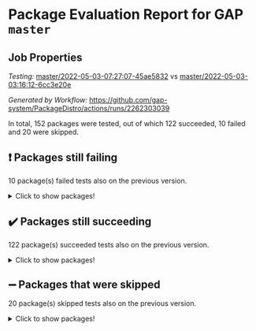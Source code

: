 # Package Evaluation Report for GAP `master`

## Job Properties

*Testing:* [master/2022-05-03-07:27:07-45ae5832](https://github.com/gap-system/PackageDistro/blob/data/reports/master/2022-05-03-07:27:07-45ae5832) vs [master/2022-05-03-03:16:12-6cc3e20e](https://github.com/gap-system/PackageDistro/blob/data/reports/master/2022-05-03-03:16:12-6cc3e20e)

*Generated by Workflow:* https://github.com/gap-system/PackageDistro/actions/runs/2262303039

In total, 152 packages were tested, out of which 122 succeeded, 10 failed and 20 were skipped.

## :exclamation: Packages still failing

10 package(s) failed tests also on the previous version.
<details><summary>Click to show packages!</summary>
- fining 1.4.1 [(failure)](https://github.com/gap-system/PackageDistro/runs/6269151778?check_suite_focus=true)
- francy 1.2.4 [(failure)](https://github.com/gap-system/PackageDistro/runs/6269152132?check_suite_focus=true)
- hap 1.39 [(failure)](https://github.com/gap-system/PackageDistro/runs/6269152742?check_suite_focus=true)
- normalizinterface 1.3.2 [(failure)](https://github.com/gap-system/PackageDistro/runs/6269154311?check_suite_focus=true)
- packagemanager 1.2 [(failure)](https://github.com/gap-system/PackageDistro/runs/6269154502?check_suite_focus=true)
- rcwa 4.6.4 [(failure)](https://github.com/gap-system/PackageDistro/runs/6269155003?check_suite_focus=true)
- recog 1.3.2 [(failure)](https://github.com/gap-system/PackageDistro/runs/6269155131?check_suite_focus=true)
- semigroups 4.0.0 [(failure)](https://github.com/gap-system/PackageDistro/runs/6269155407?check_suite_focus=true)
- transgrp 3.6.1 [(failure)](https://github.com/gap-system/PackageDistro/runs/6269156075?check_suite_focus=true)
- ugaly 4.0.2 [(failure)](https://github.com/gap-system/PackageDistro/runs/6269156119?check_suite_focus=true)
</details>

## :heavy_check_mark: Packages still succeeding

122 package(s) succeeded tests also on the previous version.
<details><summary>Click to show packages!</summary>
- ace 5.4 [(success)](https://github.com/gap-system/PackageDistro/runs/6269149924?check_suite_focus=true)
- aclib 1.3.2 [(success)](https://github.com/gap-system/PackageDistro/runs/6269149987?check_suite_focus=true)
- agt 0.2 [(success)](https://github.com/gap-system/PackageDistro/runs/6269150023?check_suite_focus=true)
- alnuth 3.2.1 [(success)](https://github.com/gap-system/PackageDistro/runs/6269150072?check_suite_focus=true)
- anupq 3.2.6 [(success)](https://github.com/gap-system/PackageDistro/runs/6269150123?check_suite_focus=true)
- atlasrep 2.1.2 [(success)](https://github.com/gap-system/PackageDistro/runs/6269150163?check_suite_focus=true)
- autodoc 2022.03.10 [(success)](https://github.com/gap-system/PackageDistro/runs/6269150202?check_suite_focus=true)
- automata 1.15 [(success)](https://github.com/gap-system/PackageDistro/runs/6269150256?check_suite_focus=true)
- automgrp 1.3.2 [(success)](https://github.com/gap-system/PackageDistro/runs/6269150338?check_suite_focus=true)
- autpgrp 1.10.2 [(success)](https://github.com/gap-system/PackageDistro/runs/6269150368?check_suite_focus=true)
- cap 2022.05-01 [(success)](https://github.com/gap-system/PackageDistro/runs/6269150399?check_suite_focus=true)
- caratinterface 2.3.3 [(success)](https://github.com/gap-system/PackageDistro/runs/6269150428?check_suite_focus=true)
- cddinterface 2020.06.24 [(success)](https://github.com/gap-system/PackageDistro/runs/6269150464?check_suite_focus=true)
- circle 1.6.5 [(success)](https://github.com/gap-system/PackageDistro/runs/6269150506?check_suite_focus=true)
- cohomolo 1.6.10 [(success)](https://github.com/gap-system/PackageDistro/runs/6269150558?check_suite_focus=true)
- congruence 1.2.4 [(success)](https://github.com/gap-system/PackageDistro/runs/6269150613?check_suite_focus=true)
- corelg 1.56 [(success)](https://github.com/gap-system/PackageDistro/runs/6269150653?check_suite_focus=true)
- crime 1.6 [(success)](https://github.com/gap-system/PackageDistro/runs/6269150710?check_suite_focus=true)
- crisp 1.4.5 [(success)](https://github.com/gap-system/PackageDistro/runs/6269150761?check_suite_focus=true)
- crypting 0.10 [(success)](https://github.com/gap-system/PackageDistro/runs/6269150821?check_suite_focus=true)
- cryst 4.1.24 [(success)](https://github.com/gap-system/PackageDistro/runs/6269150888?check_suite_focus=true)
- crystcat 1.1.9 [(success)](https://github.com/gap-system/PackageDistro/runs/6269150941?check_suite_focus=true)
- ctbllib 1.3.4 [(success)](https://github.com/gap-system/PackageDistro/runs/6269150997?check_suite_focus=true)
- cubefree 1.19 [(success)](https://github.com/gap-system/PackageDistro/runs/6269151056?check_suite_focus=true)
- curlinterface 2.2.2 [(success)](https://github.com/gap-system/PackageDistro/runs/6269151119?check_suite_focus=true)
- cvec 2.7.5 [(success)](https://github.com/gap-system/PackageDistro/runs/6269151161?check_suite_focus=true)
- datastructures 0.2.7 [(success)](https://github.com/gap-system/PackageDistro/runs/6269151229?check_suite_focus=true)
- deepthought 1.0.5 [(success)](https://github.com/gap-system/PackageDistro/runs/6269151272?check_suite_focus=true)
- design 1.7 [(success)](https://github.com/gap-system/PackageDistro/runs/6269151332?check_suite_focus=true)
- difsets 2.3.1 [(success)](https://github.com/gap-system/PackageDistro/runs/6269151401?check_suite_focus=true)
- digraphs 1.5.2 [(success)](https://github.com/gap-system/PackageDistro/runs/6269151445?check_suite_focus=true)
- edim 1.3.5 [(success)](https://github.com/gap-system/PackageDistro/runs/6269151511?check_suite_focus=true)
- example 4.3.1 [(success)](https://github.com/gap-system/PackageDistro/runs/6269151566?check_suite_focus=true)
- factint 1.6.3 [(success)](https://github.com/gap-system/PackageDistro/runs/6269151627?check_suite_focus=true)
- ferret 1.0.7 [(success)](https://github.com/gap-system/PackageDistro/runs/6269151682?check_suite_focus=true)
- fga 1.4.0 [(success)](https://github.com/gap-system/PackageDistro/runs/6269151737?check_suite_focus=true)
- float 1.0.3 [(success)](https://github.com/gap-system/PackageDistro/runs/6269151836?check_suite_focus=true)
- format 1.4.3 [(success)](https://github.com/gap-system/PackageDistro/runs/6269151874?check_suite_focus=true)
- forms 1.2.7 [(success)](https://github.com/gap-system/PackageDistro/runs/6269151934?check_suite_focus=true)
- fplsa 1.2.5 [(success)](https://github.com/gap-system/PackageDistro/runs/6269151995?check_suite_focus=true)
- fr 2.4.8 [(success)](https://github.com/gap-system/PackageDistro/runs/6269152057?check_suite_focus=true)
- fwtree 1.3 [(success)](https://github.com/gap-system/PackageDistro/runs/6269152207?check_suite_focus=true)
- gbnp 1.0.5 [(success)](https://github.com/gap-system/PackageDistro/runs/6269152270?check_suite_focus=true)
- generalizedmorphismsforcap 2022.03-03 [(success)](https://github.com/gap-system/PackageDistro/runs/6269152331?check_suite_focus=true)
- genss 1.6.6 [(success)](https://github.com/gap-system/PackageDistro/runs/6269152397?check_suite_focus=true)
- gradedringforhomalg 2022.03-01 [(success)](https://github.com/gap-system/PackageDistro/runs/6269152458?check_suite_focus=true)
- grape 4.8.5 [(success)](https://github.com/gap-system/PackageDistro/runs/6269152513?check_suite_focus=true)
- groupoids 1.69 [(success)](https://github.com/gap-system/PackageDistro/runs/6269152561?check_suite_focus=true)
- grpconst 2.6.2 [(success)](https://github.com/gap-system/PackageDistro/runs/6269152618?check_suite_focus=true)
- guarana 0.96.3 [(success)](https://github.com/gap-system/PackageDistro/runs/6269152660?check_suite_focus=true)
- guava 3.16 [(success)](https://github.com/gap-system/PackageDistro/runs/6269152703?check_suite_focus=true)
- hapcryst 0.1.14 [(success)](https://github.com/gap-system/PackageDistro/runs/6269152770?check_suite_focus=true)
- hecke 1.5.3 [(success)](https://github.com/gap-system/PackageDistro/runs/6269152807?check_suite_focus=true)
- help 3.5 [(success)](https://github.com/gap-system/PackageDistro/runs/6269152838?check_suite_focus=true)
- idrel 2.43 [(success)](https://github.com/gap-system/PackageDistro/runs/6269152880?check_suite_focus=true)
- images 1.3.1 [(success)](https://github.com/gap-system/PackageDistro/runs/6269152913?check_suite_focus=true)
- intpic 0.2.4 [(success)](https://github.com/gap-system/PackageDistro/runs/6269152949?check_suite_focus=true)
- io 4.7.2 [(success)](https://github.com/gap-system/PackageDistro/runs/6269152985?check_suite_focus=true)
- irredsol 1.4.3 [(success)](https://github.com/gap-system/PackageDistro/runs/6269153031?check_suite_focus=true)
- json 2.1.0 [(success)](https://github.com/gap-system/PackageDistro/runs/6269153074?check_suite_focus=true)
- jupyterkernel 1.4.1 [(success)](https://github.com/gap-system/PackageDistro/runs/6269153141?check_suite_focus=true)
- jupyterviz 1.5.1 [(success)](https://github.com/gap-system/PackageDistro/runs/6269153195?check_suite_focus=true)
- kan 1.34 [(success)](https://github.com/gap-system/PackageDistro/runs/6269153279?check_suite_focus=true)
- kbmag 1.5.9 [(success)](https://github.com/gap-system/PackageDistro/runs/6269153341?check_suite_focus=true)
- laguna 3.9.5 [(success)](https://github.com/gap-system/PackageDistro/runs/6269153403?check_suite_focus=true)
- liealgdb 2.2.1 [(success)](https://github.com/gap-system/PackageDistro/runs/6269153478?check_suite_focus=true)
- liepring 2.6 [(success)](https://github.com/gap-system/PackageDistro/runs/6269153515?check_suite_focus=true)
- liering 2.4.2 [(success)](https://github.com/gap-system/PackageDistro/runs/6269153566?check_suite_focus=true)
- linearalgebraforcap 2022.04-02 [(success)](https://github.com/gap-system/PackageDistro/runs/6269153634?check_suite_focus=true)
- loops 3.4.1 [(success)](https://github.com/gap-system/PackageDistro/runs/6269153670?check_suite_focus=true)
- lpres 1.0.3 [(success)](https://github.com/gap-system/PackageDistro/runs/6269153711?check_suite_focus=true)
- majoranaalgebras 1.4 [(success)](https://github.com/gap-system/PackageDistro/runs/6269153765?check_suite_focus=true)
- mapclass 1.4.5 [(success)](https://github.com/gap-system/PackageDistro/runs/6269153817?check_suite_focus=true)
- matgrp 0.64 [(success)](https://github.com/gap-system/PackageDistro/runs/6269153935?check_suite_focus=true)
- modisom 2.5.2 [(success)](https://github.com/gap-system/PackageDistro/runs/6269153983?check_suite_focus=true)
- modulepresentationsforcap 2022.03-02 [(success)](https://github.com/gap-system/PackageDistro/runs/6269154039?check_suite_focus=true)
- monoidalcategories 2022.05-01 [(success)](https://github.com/gap-system/PackageDistro/runs/6269154089?check_suite_focus=true)
- nconvex 2020.11-04 [(success)](https://github.com/gap-system/PackageDistro/runs/6269154143?check_suite_focus=true)
- nilmat 1.4.1 [(success)](https://github.com/gap-system/PackageDistro/runs/6269154197?check_suite_focus=true)
- nock 1.5 [(success)](https://github.com/gap-system/PackageDistro/runs/6269154264?check_suite_focus=true)
- nq 2.5.8 [(success)](https://github.com/gap-system/PackageDistro/runs/6269154361?check_suite_focus=true)
- numericalsgps 1.3.0 [(success)](https://github.com/gap-system/PackageDistro/runs/6269154390?check_suite_focus=true)
- openmath 11.5.1 [(success)](https://github.com/gap-system/PackageDistro/runs/6269154432?check_suite_focus=true)
- orb 4.8.4 [(success)](https://github.com/gap-system/PackageDistro/runs/6269154468?check_suite_focus=true)
- patternclass 2.4.2 [(success)](https://github.com/gap-system/PackageDistro/runs/6269154534?check_suite_focus=true)
- permut 2.0.4 [(success)](https://github.com/gap-system/PackageDistro/runs/6269154569?check_suite_focus=true)
- polenta 1.3.10 [(success)](https://github.com/gap-system/PackageDistro/runs/6269154606?check_suite_focus=true)
- polymaking 0.8.6 [(success)](https://github.com/gap-system/PackageDistro/runs/6269154646?check_suite_focus=true)
- primgrp 3.4.1 [(success)](https://github.com/gap-system/PackageDistro/runs/6269154689?check_suite_focus=true)
- profiling 2.5.0 [(success)](https://github.com/gap-system/PackageDistro/runs/6269154727?check_suite_focus=true)
- qpa 1.33 [(success)](https://github.com/gap-system/PackageDistro/runs/6269154809?check_suite_focus=true)
- quagroup 1.8.3 [(success)](https://github.com/gap-system/PackageDistro/runs/6269154873?check_suite_focus=true)
- radiroot 2.9 [(success)](https://github.com/gap-system/PackageDistro/runs/6269154932?check_suite_focus=true)
- rds 1.8 [(success)](https://github.com/gap-system/PackageDistro/runs/6269155065?check_suite_focus=true)
- repndecomp 1.2.1 [(success)](https://github.com/gap-system/PackageDistro/runs/6269155186?check_suite_focus=true)
- repsn 3.1.0 [(success)](https://github.com/gap-system/PackageDistro/runs/6269155244?check_suite_focus=true)
- resclasses 4.7.2 [(success)](https://github.com/gap-system/PackageDistro/runs/6269155308?check_suite_focus=true)
- scscp 2.3.1 [(success)](https://github.com/gap-system/PackageDistro/runs/6269155347?check_suite_focus=true)
- sglppow 2.2 [(success)](https://github.com/gap-system/PackageDistro/runs/6269155449?check_suite_focus=true)
- sgpviz 0.999.5 [(success)](https://github.com/gap-system/PackageDistro/runs/6269155520?check_suite_focus=true)
- simpcomp 2.1.14 [(success)](https://github.com/gap-system/PackageDistro/runs/6269155585?check_suite_focus=true)
- singular 2020.12.18 [(success)](https://github.com/gap-system/PackageDistro/runs/6269155627?check_suite_focus=true)
- sla 1.5.3 [(success)](https://github.com/gap-system/PackageDistro/runs/6269155676?check_suite_focus=true)
- smallgrp 1.5 [(success)](https://github.com/gap-system/PackageDistro/runs/6269155715?check_suite_focus=true)
- smallsemi 0.6.13 [(success)](https://github.com/gap-system/PackageDistro/runs/6269155756?check_suite_focus=true)
- sonata 2.9.4 [(success)](https://github.com/gap-system/PackageDistro/runs/6269155798?check_suite_focus=true)
- sophus 1.25 [(success)](https://github.com/gap-system/PackageDistro/runs/6269155838?check_suite_focus=true)
- spinsym 1.5.2 [(success)](https://github.com/gap-system/PackageDistro/runs/6269155870?check_suite_focus=true)
- symbcompcc 1.3.2 [(success)](https://github.com/gap-system/PackageDistro/runs/6269155912?check_suite_focus=true)
- thelma 1.3 [(success)](https://github.com/gap-system/PackageDistro/runs/6269155949?check_suite_focus=true)
- tomlib 1.2.9 [(success)](https://github.com/gap-system/PackageDistro/runs/6269155982?check_suite_focus=true)
- toric 1.9.5 [(success)](https://github.com/gap-system/PackageDistro/runs/6269156030?check_suite_focus=true)
- unipot 1.5 [(success)](https://github.com/gap-system/PackageDistro/runs/6269156178?check_suite_focus=true)
- unitlib 4.1.0 [(success)](https://github.com/gap-system/PackageDistro/runs/6269156242?check_suite_focus=true)
- utils 0.72 [(success)](https://github.com/gap-system/PackageDistro/runs/6269156336?check_suite_focus=true)
- uuid 0.7 [(success)](https://github.com/gap-system/PackageDistro/runs/6269156439?check_suite_focus=true)
- walrus 0.9991 [(success)](https://github.com/gap-system/PackageDistro/runs/6269156509?check_suite_focus=true)
- wedderga 4.10.2 [(success)](https://github.com/gap-system/PackageDistro/runs/6269156578?check_suite_focus=true)
- xmod 2.88 [(success)](https://github.com/gap-system/PackageDistro/runs/6269156663?check_suite_focus=true)
- xmodalg 1.22 [(success)](https://github.com/gap-system/PackageDistro/runs/6269156712?check_suite_focus=true)
- yangbaxter 0.10.0 [(success)](https://github.com/gap-system/PackageDistro/runs/6269156757?check_suite_focus=true)
- zeromqinterface 0.13 [(success)](https://github.com/gap-system/PackageDistro/runs/6269156810?check_suite_focus=true)
</details>

## :heavy_minus_sign: Packages that were skipped

20 package(s) skipped tests also on the previous version.
<details><summary>Click to show packages!</summary>
- 4ti2interface 2022.03-01 [(skipped)](https://github.com/gap-system/PackageDistro/runs/6269069591?check_suite_focus=true)
- browse 1.8.14 [(skipped)](https://github.com/gap-system/PackageDistro/runs/6269069591?check_suite_focus=true)
- examplesforhomalg 2022.03-01 [(skipped)](https://github.com/gap-system/PackageDistro/runs/6269069591?check_suite_focus=true)
- gapdoc 1.6.5 [(skipped)](https://github.com/gap-system/PackageDistro/runs/6269069591?check_suite_focus=true)
- gauss 2022.03-01 [(skipped)](https://github.com/gap-system/PackageDistro/runs/6269069591?check_suite_focus=true)
- gaussforhomalg 2022.03-01 [(skipped)](https://github.com/gap-system/PackageDistro/runs/6269069591?check_suite_focus=true)
- gradedmodules 2022.03-01 [(skipped)](https://github.com/gap-system/PackageDistro/runs/6269069591?check_suite_focus=true)
- homalg 2022.03-01 [(skipped)](https://github.com/gap-system/PackageDistro/runs/6269069591?check_suite_focus=true)
- homalgtocas 2022.03-01 [(skipped)](https://github.com/gap-system/PackageDistro/runs/6269069591?check_suite_focus=true)
- io_forhomalg 2022.03-01 [(skipped)](https://github.com/gap-system/PackageDistro/runs/6269069591?check_suite_focus=true)
- itc 1.5.1 [(skipped)](https://github.com/gap-system/PackageDistro/runs/6269069591?check_suite_focus=true)
- localizeringforhomalg 2022.03-01 [(skipped)](https://github.com/gap-system/PackageDistro/runs/6269069591?check_suite_focus=true)
- matricesforhomalg 2022.04-01 [(skipped)](https://github.com/gap-system/PackageDistro/runs/6269069591?check_suite_focus=true)
- modules 2022.03-01 [(skipped)](https://github.com/gap-system/PackageDistro/runs/6269069591?check_suite_focus=true)
- polycyclic 2.16 [(skipped)](https://github.com/gap-system/PackageDistro/runs/6269069591?check_suite_focus=true)
- ringsforhomalg 2022.04-01 [(skipped)](https://github.com/gap-system/PackageDistro/runs/6269069591?check_suite_focus=true)
- sco 2022.03-01 [(skipped)](https://github.com/gap-system/PackageDistro/runs/6269069591?check_suite_focus=true)
- toolsforhomalg 2022.04-03 [(skipped)](https://github.com/gap-system/PackageDistro/runs/6269069591?check_suite_focus=true)
- toricvarieties 2022.03.23 [(skipped)](https://github.com/gap-system/PackageDistro/runs/6269069591?check_suite_focus=true)
- xgap 4.31 [(skipped)](https://github.com/gap-system/PackageDistro/runs/6269069591?check_suite_focus=true)
</details>

